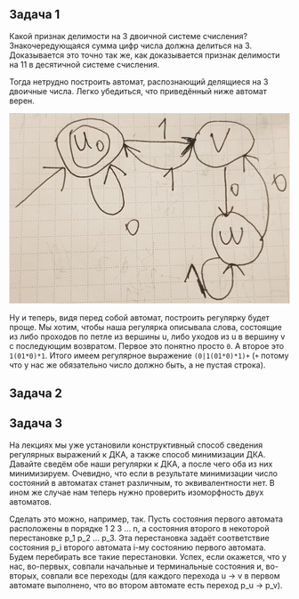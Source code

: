 ## Задача 1

Какой признак делимости на 3 двоичной системе счисления? Знакочередующаяся сумма цифр числа должна делиться на 3. Доказывается это точно так же, как доказывается признак делимости на 11 в десятичной системе счисления.

Тогда нетрудно построить автомат, распознающий делящиеся на 3 двоичные числа. Легко убедиться, что приведённый ниже автомат верен.

![](a.jpg)

Ну и теперь, видя перед собой автомат, построить регулярку будет проще. Мы хотим, чтобы наша регулярка описывала слова, состоящие из либо проходов по петле из вершины u, либо уходов из u в вершину v с последующим возвратом. Первое это понятно просто `0`. А второе это `1(01*0)*1`. Итого имеем регулярное выражение `(0|1(01*0)*1)+` (`+` потому что у нас же обязательно число должно быть, а не пустая строка).

## Задача 2



## Задача 3

На лекциях мы уже установили конструктивный способ сведения регулярных выражений к ДКА, а также способ минимизации ДКА. Давайте сведём обе наши регулярки к ДКА, а после чего оба из них минимизируем. Очевидно, что если в результате минимизации число состояний в автоматах станет различным, то эквивалентности нет. В ином же случае нам теперь нужно проверить изоморфность двух автоматов.

Сделать это можно, например, так. Пусть состояния первого автомата расположены в порядке 1 2 3 ... n, а состояния второго в некоторой перестановке p_1 p_2 ... p_3. Эта перестановка задаёт соответствие состояния p_i второго автомата i-му состоянию первого автомата. Будем перебирать все такие перестановки. Успех, если окажется, что у нас, во-первых, совпали начальные и терминальные состояния и, во-вторых, совпали все переходы (для каждого перехода u -> v в первом автомате выполнено, что во втором автомате есть переход p_u -> p_v).
